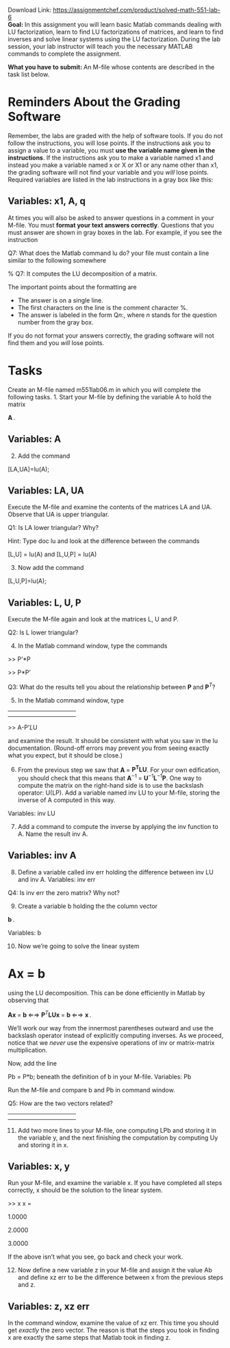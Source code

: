Download Link: https://assignmentchef.com/product/solved-math-551-lab-6
<br>
<strong>Goal: </strong>In this assignment you will learn basic Matlab commands dealing with LU factorization, learn to find LU factorizations of matrices, and learn to find inverses and solve linear systems using the LU factorization. During the lab session, your lab instructor will teach you the necessary MATLAB commands to complete the assignment.

<strong>What you have to submit: </strong>An M-file whose contents are described in the task list below.

<h1>Reminders About the Grading Software</h1>

Remember, the labs are graded with the help of software tools. If you do not follow the instructions, you will lose points. If the instructions ask you to assign a value to a variable, you must <strong>use the variable name given in the instructions</strong>. If the instructions ask you to make a variable named x1 and instead you make a variable named x or X or X1 or any name other than x1, the grading software will not find your variable and you <em>will </em>lose points. Required variables are listed in the lab instructions in a gray box like this:

<h2>Variables: x1, A, q</h2>

At times you will also be asked to answer questions in a comment in your M-file. You must <strong>format your text answers correctly</strong>. Questions that you must answer are shown in gray boxes in the lab. For example, if you see the instruction

Q7: What does the Matlab command lu do? your file must contain a line similar to the following somewhere

% Q7: It computes the LU decomposition of a matrix.

The important points about the formatting are

<ul>

 <li>The answer is on a single line.</li>

 <li>The first characters on the line is the comment character %.</li>

 <li>The answer is labeled in the form Q<em>n</em>:, where <em>n </em>stands for the question number from the gray box.</li>

</ul>

If you do not format your answers correctly, the grading software will not find them and you <em>will </em>lose points.

<h1>Tasks</h1>

Create an M-file named m551lab06.m in which you will complete the following tasks. 1. Start your M-file by defining the variable A to hold the matrix

<strong>A </strong><em> .</em>

<h2>Variables: A</h2>

<ol start="2">

 <li>Add the command</li>

</ol>

[LA,UA]=lu(A);

<h2>Variables: LA, UA</h2>

Execute the M-file and examine the contents of the matrices LA and UA. Observe that UA is upper triangular.

Q1: Is LA lower triangular? Why?

Hint: Type doc lu and look at the difference between the commands

[L,U] = lu(A)                                  and                                    [L,U,P] = lu(A)

<ol start="3">

 <li>Now add the command</li>

</ol>

[L,U,P]=lu(A);

<h2>Variables: L, U, P</h2>

Execute the M-file again and look at the matrices L, U and P.

Q2: Is L lower triangular?

<ol start="4">

 <li>In the Matlab command window, type the commands</li>

</ol>

&gt;&gt; P’*P

&gt;&gt; P*P’

Q3: What do the results tell you about the relationship between <strong>P </strong>and <strong>P</strong><em><sup>T</sup></em>?

<ol start="5">

 <li>In the Matlab command window, type</li>

</ol>

<table>

 <tbody>

  <tr>

   <td width="127"></td>

  </tr>

  <tr>

   <td></td>

   <td></td>

  </tr>

 </tbody>

</table>

&gt;&gt; A-P’*L*U

and examine the result. It should be consistent with what you saw in the lu documentation. (Round-off errors may prevent you from seeing exactly what you expect, but it should be close.)

<ol start="6">

 <li>From the previous step we saw that <strong>A </strong>= <strong>P<sup>T</sup>LU</strong>. For your own edification, you should check that this means that <strong>A</strong><sup>−1 </sup>= <strong>U</strong><sup>−1</sup><strong>L</strong><sup>−1</sup><strong>P</strong>. One way to compute the matrix on the right-hand side is to use the backslash operator: U(LP). Add a variable named inv LU to your M-file, storing the inverse of A computed in this way.</li>

</ol>

Variables: inv LU

<ol start="7">

 <li>Add a command to compute the inverse by applying the inv function to A. Name the result inv A.</li>

</ol>

<h2>Variables: inv A</h2>

<ol start="8">

 <li>Define a variable called inv err holding the difference between inv LU and inv A. Variables: inv err</li>

</ol>

Q4: Is inv err the zero matrix? Why not?

<ol start="9">

 <li>Create a variable b holding the the column vector</li>

</ol>

<strong>b </strong><em> .</em>

Variables: b

<ol start="10">

 <li>Now we’re going to solve the linear system</li>

</ol>

<h1>Ax = b</h1>

using the LU decomposition. This can be done efficiently in Matlab by observing that

<strong>Ax </strong>= <strong>b        </strong>⇐⇒         <strong>P</strong><em><sup>T</sup></em><strong>LUx </strong>= <strong>b         </strong>⇐⇒        <strong>x </strong><em>.</em>

We’ll work our way from the innermost parentheses outward and use the backslash operator instead of explicitly computing inverses. As we proceed, notice that we <em>never </em>use the expensive operations of inv or matrix-matrix multiplication.

Now, add the line

Pb = P*b; beneath the definition of b in your M-file. Variables: Pb

Run the M-file and compare b and Pb in command window.

Q5: How are the two vectors related?

<table>

 <tbody>

  <tr>

   <td width="127"></td>

  </tr>

  <tr>

   <td></td>

   <td></td>

  </tr>

 </tbody>

</table>

<ol start="11">

 <li>Add two more lines to your M-file, one computing LPb and storing it in the variable y, and the next finishing the computation by computing Uy and storing it in x.</li>

</ol>

<h2>Variables: x, y</h2>

Run your M-file, and examine the variable x. If you have completed all steps correctly, x should be the solution to the linear system.

&gt;&gt; x x =

1.0000

2.0000

3.0000

If the above isn’t what you see, go back and check your work.

<ol start="12">

 <li>Now define a new variable z in your M-file and assign it the value Ab and define xz err to be the difference between x from the previous steps and z.</li>

</ol>

<h2>Variables: z, xz err</h2>

In the command window, examine the value of xz err. This time you should get <em>exactly </em>the zero vector. The reason is that the steps you took in finding x are exactly the same steps that Matlab took in finding z.